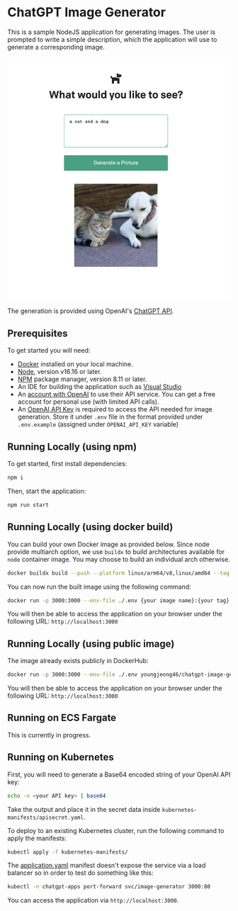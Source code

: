 # ChatGPT Image Generator
This is a sample NodeJS application for generating images. The user is prompted to write a simple description, which the application will use to generate a corresponding image. 

![a cat and a dog image](./public/index.png)

The generation is provided using OpenAI's [ChatGPT API](https://openai.com/api/).

## Prerequisites
To get started you will need:
- [Docker](https://docs.docker.com/install/) installed on your local machine.
- [Node](https://nodejs.org/en/), version v16.16 or later.
- [NPM](https://www.npmjs.com/) package manager, version 8.11 or later.
- An IDE for building the application such as [Visual Studio](https://visualstudio.microsoft.com/)
- An [account with OpenAI](https://beta.openai.com/signup) to use their API service. You can get a free account for personal use (with limited API calls).
- An [OpenAI API Key](https://beta.openai.com/account/api-keys) is required to access the API needed for image generation. Store it under `.env` file in the format provided under `.env.example` (assigned under `OPENAI_API_KEY` variable)

## Running Locally (using npm)

To get started, first install dependencies:

```sh
npm i
```

Then, start the application:

```sh
npm run start
```

## Running Locally (using docker build)

You can build your own Docker image as provided below. Since node provide multiarch option, we use `buildx` to build architectures available for `node` container image. You may choose to build an individual arch otherwise.

```sh
docker buildx build --push --platform linux/arm64/v8,linux/amd64 --tag {your image name}:{your tag} .
```

You can now run the built image using the following command:

```sh
docker run -p 3000:3000 --env-file ./.env {your image name}:{your tag}
```

You will then be able to access the application on your browser under the following URL: `http://localhost:3000`

## Running Locally (using public image)

The image already exists publicly in DockerHub:

```sh
docker run -p 3000:3000 --env-file ./.env youngjeong46/chatgpt-image-generator:alpine
```

You will then be able to access the application on your browser under the following URL: `http://localhost:3000`

## Running on ECS Fargate

This is currently in progress.

<!-- The [AWS CDK](https://aws.amazon.com/cdk/) is used to deploy the application to [ECS Fargate](https://aws.amazon.com/fargate/) and is protected with [AWS WAF](https://aws.amazon.com/waf/) via the CDK for C#. Follow the instructions in the [README.md](CdkGeoLocationApi/README.md).

Alternatively, you can use the [Docker Compose for Amazon ECS](https://docs.docker.com/cloud/ecs-integration/) integration to launch the application to ECS Fargate by using the Docker CLI. You can look at [docker-compose-ecs-demo.yml](docker-compose-ecs-demo.yml) to see a simple example. **Note:** the GeoLocationAPI project uses [OpenTelemetry](https://opentelemetry.io/) and since the Docker Compose for Amazon ECS integration currently doesn't support creating sidecars in the task definition, this simple example doesn't showcase the [aws-otel-collector](https://github.com/aws-observability/aws-otel-collector). To see that functionality, deploy with the CDK instead as mentioned above in the [README.md](CdkGeoLocationApi/README.md). -->

## Running on Kubernetes

First, you will need to generate a Base64 encoded string of your OpenAI API key:

```sh
echo -n <your API key> | base64
```

Take the output and place it in the secret data inside `kubernetes-manifests/apisecret.yaml`.

To deploy to an existing Kubernetes cluster, run the following command to apply the manifests:

```sh
kubectl apply -f kubernetes-manifests/
```

The [application.yaml](./kubernetes-manifests/application.yaml) manifest doesn't expose the service via a load balancer so in order to test do something like this:

```sh
kubectl -n chatgpt-apps port-forward svc/image-generator 3000:80 
```

You can access the application via `http://localhost:3000`.